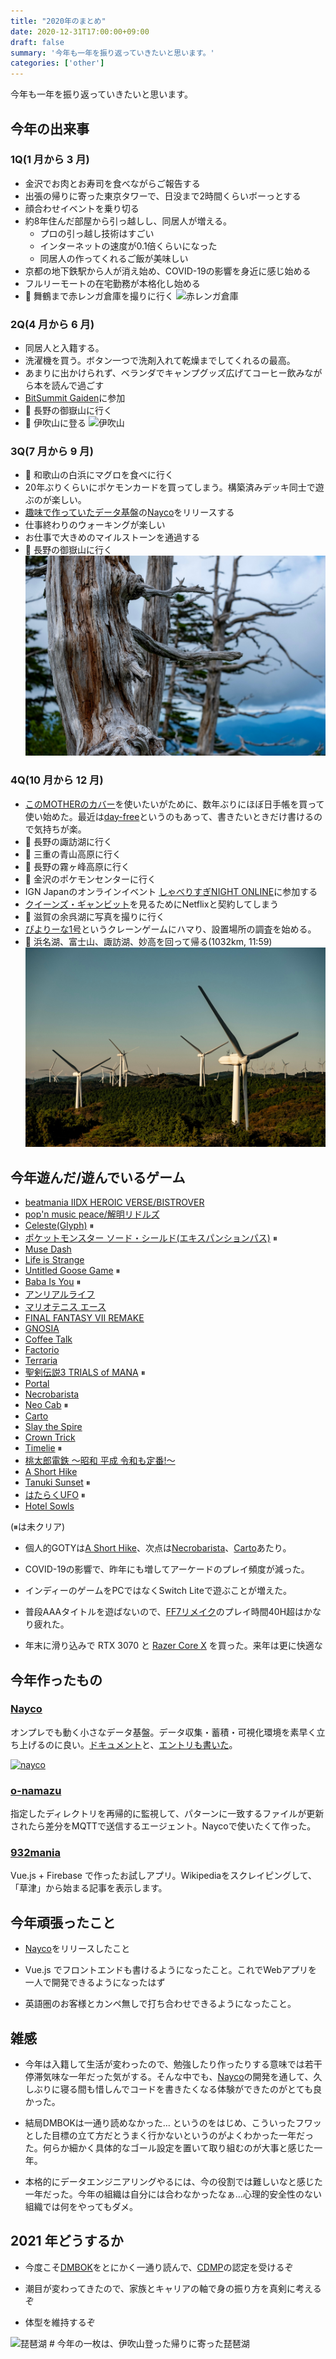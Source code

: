 ```yaml
---
title: "2020年のまとめ"
date: 2020-12-31T17:00:00+09:00
draft: false
summary: '今年も一年を振り返っていきたいと思います。'
categories: ['other']
---
```


今年も一年を振り返っていきたいと思います。

## 今年の出来事

### 1Q(1 月から 3 月)
- 金沢でお肉とお寿司を食べながらご報告する
- 出張の帰りに寄った東京タワーで、日没まで2時間くらいボーっとする
- 顔合わせイベントを乗り切る
- 約8年住んだ部屋から引っ越しし、同居人が増える。
  - プロの引っ越し技術はすごい
  - インターネットの速度が0.1倍くらいになった
  - 同居人の作ってくれるご飯が美味しい
- 京都の地下鉄駅から人が消え始め、COVID-19の影響を身近に感じ始める
- フルリーモートの在宅勤務が本格化し始める
- 🚗 舞鶴まで赤レンガ倉庫を撮りに行く
  ![赤レンガ倉庫](./akarenga.jpg)


### 2Q(4 月から 6 月)
- 同居人と入籍する。
- 洗濯機を買う。ボタン一つで洗剤入れて乾燥までしてくれるの最高。
- あまりに出かけられず、ベランダでキャンプグッズ広げてコーヒー飲みながら本を読んで過ごす
- [BitSummit Gaiden](https://bitsummit.org/gaiden-map/)に参加
- 🚗 長野の御嶽山に行く
- 🚗 伊吹山に登る
  ![伊吹山](./ibuki.jpg)

### 3Q(7 月から 9 月)
- 🚗 和歌山の白浜にマグロを食べに行く
- 20年ぶりくらいにポケモンカードを買ってしまう。構築済みデッキ同士で遊ぶのが楽しい。
- [趣味で作っていたデータ基盤](https://www.tac42.net/post/2020-08-17-nayco-first-release/)の[Nayco](https://github.com/tac0x2a/nayco)をリリースする
- 仕事終わりのウォーキングが楽しい
- お仕事で大きめのマイルストーンを通過する
- 🚗 長野の御嶽山に行く
  ![御嶽山](./ontake.jpg)

### 4Q(10 月から 12 月)
- [このMOTHERのカバー](https://www.1101.com/store/techo/ja/2021/pc/detail_cover/oc20_mothercast/)を使いたいがために、数年ぶりにほぼ日手帳を買って使い始めた。最近は[day-free](https://www.1101.com/store/techo/ja/2021/all_about/dayfree/)というのもあって、書きたいときだけ書けるので気持ちが楽。
- 🚗 長野の諏訪湖に行く
- 🚗 三重の青山高原に行く
- 🚗 長野の霧ヶ峰高原に行く
- 🚗 金沢のポケモンセンターに行く
- IGN Japanのオンラインイベント [しゃべりすぎNIGHT ONLINE](https://eventregist.com/e/IGNJAPAN-online?lang=ja_JP)に参加する
- [クイーンズ・ギャンビット](https://www.imdb.com/title/tt10048342/)を見るためにNetflixと契約してしまう
- 🚗 滋賀の余呉湖に写真を撮りに行く
- [ぴよりーな1号](http://www.hiyokono-okage.jp/)というクレーンゲームにハマり、設置場所の調査を始める。
- 🚗 浜名湖、富士山、諏訪湖、妙高を回って帰る(1032km, 11:59)
  ![青山高原](./aoyama.jpg)


## 今年遊んだ/遊んでいるゲーム

- [beatmania IIDX HEROIC VERSE/BISTROVER](https://p.eagate.573.jp/game/2dx/28/top/index.html)
- [pop'n music peace/解明リドルズ](https://p.eagate.573.jp/game/popn/riddles/index.html)
- [Celeste(Glyph)](http://www.celestegame.com/) ⏸
- [ポケットモンスター ソード・シールド(エキスパンションパス)](https://www.pokemon.co.jp/ex/sword_shield/) ⏸
- [Muse Dash](http://www.peroperogames.com/)
- [Life is Strange](https://www.jp.square-enix.com/lis/)
- [Untitled Goose Game](https://goose.game/jp/) ⏸
- [Baba Is You](https://www.hempuli.com/baba/) ⏸
- [アンリアルライフ](https://www.unreal-life.net/)
- [マリオテニス エース](https://www.nintendo.co.jp/switch/alera/index.html)
- [FINAL FANTASY VII REMAKE](https://www.jp.square-enix.com/ffvii_remake/)
- [GNOSIA](http://d-mebius.com/gnosias/)
- [Coffee Talk](https://www.togeproductions.com/project/coffee-talk/)
- [Factorio](https://factorio.com/)
- [Terraria](https://terraria.org/)
- [聖剣伝説3 TRIALS of MANA](https://www.jp.square-enix.com/seiken3_tom/) ⏸
- [Portal](https://store.steampowered.com/app/400/Portal/)
- [Necrobarista](https://www.necrobarista.com/)
- [Neo Cab](https://neocabgame.com/) ⏸
- [Carto](http://press.sunheadgames.com/sheet.php?p=carto)
- [Slay the Spire](https://www.megacrit.com/)
- [Crown Trick](https://www.nextstudios.com/crowntrick/index_en.html)
- [Timelie](https://timelie.urniquestudio.com/) ⏸
- [桃太郎電鉄 〜昭和 平成 令和も定番!〜](https://www.konami.com/games/momotetsu/teiban/)
- [A Short Hike](https://adamgryu.itch.io/a-short-hike)
- [Tanuki Sunset](https://www.rewindgames.ca/) ⏸
- [はたらくUFO](https://www.nintendo.co.jp/switch/azd8a/) ⏸
- [Hotel Sowls](https://hotelsowls.com/ja/)

(⏸は未クリア)


- 個人的GOTYは[A Short Hike](https://adamgryu.itch.io/a-short-hike)、次点は[Necrobarista](https://www.necrobarista.com/)、[Carto](http://press.sunheadgames.com/sheet.php?p=carto)あたり。

- COVID-19の影響で、昨年にも増してアーケードのプレイ頻度が減った。

- インディーのゲームをPCではなくSwitch Liteで遊ぶことが増えた。

- 普段AAAタイトルを遊ばないので、[FF7リメイク](https://www.jp.square-enix.com/ffvii_remake/)のプレイ時間40H超はかなり疲れた。

- 年末に滑り込みで RTX 3070 と [Razer Core X](https://www2.razer.com/jp-jp/gaming-systems/razer-core-x) を買った。来年は更に快適な

## 今年作ったもの
### [Nayco](https://github.com/tac0x2a/nayco)
オンプレでも動く小さなデータ基盤。データ収集・蓄積・可視化環境を素早く立ち上げるのに良い。[ドキュメント](https://github.com/tac0x2a/nayco/blob/master/doc/Usage.ja.md)と、[エントリも書いた](https://www.tac42.net/post/2020-08-17-nayco-first-release/)。

  [![nayco](https://raw.githubusercontent.com/tac0x2a/nayco/master/doc/img/nayco.svg)](https://github.com/tac0x2a/nayco)

### [o-namazu](https://github.com/tac0x2a/o-namazu)
指定したディレクトリを再帰的に監視して、パターンに一致するファイルが更新されたら差分をMQTTで送信するエージェント。Naycoで使いたくて作った。

### [932mania](https://932mania.tac42.net)
Vue.js + Firebase で作ったお試しアプリ。Wikipediaをスクレイピングして、「草津」から始まる記事を表示します。


## 今年頑張ったこと
- [Nayco](https://github.com/tac0x2a/nayco)をリリースしたこと

- Vue.js でフロントエンドも書けるようになったこと。これでWebアプリを一人で開発できるようになったはず

- 英語圏のお客様とカンペ無しで打ち合わせできるようになったこと。


## 雑感
- 今年は入籍して生活が変わったので、勉強したり作ったりする意味では若干停滞気味な一年だった気がする。そんな中でも、[Nayco](https://github.com/tac0x2a/nayco)の開発を通して、久しぶりに寝る間も惜しんでコードを書きたくなる体験ができたのがとても良かった。

- 結局DMBOKは一通り読めなかった… というのをはじめ、こういったフワッとした目標の立て方だとうまく行かないというのがよくわかった一年だった。何らか細かく具体的なゴール設定を置いて取り組むのが大事と感じた一年。

- 本格的にデータエンジニアリングやるには、今の役割では難しいなと感じた一年だった。今年の組織は自分には合わなかったなぁ…心理的安全性のない組織では何をやってもダメ。

## 2021 年どうするか
- 今度こそ[DMBOK](http://www.dama-japan.org/)をとにかく一通り読んで、[CDMP](https://cdmp.info/)の認定を受けるぞ

- 潮目が変わってきたので、家族とキャリアの軸で身の振り方を真剣に考えるぞ

- 体型を維持するぞ

![琵琶湖](./biwako.jpg)
\# 今年の一枚は、伊吹山登った帰りに寄った琵琶湖
